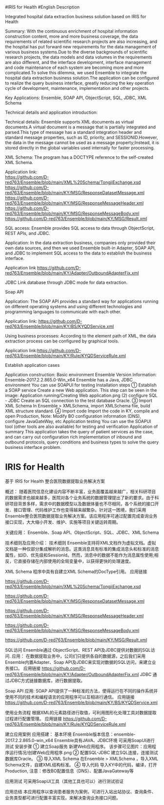 #IRIS for Health
#English Description

Integrated hospital data extraction business solution based on IRIS for Health

Summary:
With the continuous enrichment of hospital information construction content, more and more business coverage, the data requirements of related scientific research projects are also increasing, and the hospital has put forward new requirements for the data management of various business systems.Due to the diverse backgrounds of scientific research projects, the data models and data volumes in the requirements are also different, and the interface development, interface management and code maintenance of each system are becoming more and more complicated.To solve this dilemma, we used Ensemble to integrate the hospital data extraction business solution.The application can be configured to realize the query business interface, greatly reducing the key operation cycle of development, maintenance, implementation and other projects.

Key Applications: Ensemble, SOAP API, ObjectScript, SQL, JDBC, XML Schema

Technical details and application introduction:

Technical details:
Ensemble supports XML documents as virtual documents.A virtual document is a message that is partially integrated and parsed.This type of message has a standard integration header and standard message properties, such as ID, priority, and SESSIONID.However, the data in the message cannot be used as a message property;Instead, it is stored directly in the global variables used internally for faster processing.

XML Schema:
The program has a DOCTYPE reference to the self-created XML Schema.

Application link:  
https://github.com/D-red763/Ensemble/blob/main/XML%20Schema/TongjiExchange.xsd  
https://github.com/D-red763/Ensemble/blob/main/KY/MSG/ResponseDatasetMessage.xml  
https://github.com/D-red763/Ensemble/blob/main/KY/MSG/ResponseMessageHeader.xml  
https://github.com/D-red763/Ensemble/blob/main/KY/MSG/ResponseMessageBody.xml  
https://github.com/D-red763/Ensemble/blob/main/KY/MSG/Result.xml  

SQL access:
Ensemble provides SQL access to data through ObjectScript, REST APIs, and JDBC.

Application:
In the data extraction business, companies only provided their own data sources, and then we used Ensemble built-in Adapter, SOAP API, and JDBC to implement SQL access to the data to establish the business interface.

Application link https://github.com/D-red763/Ensemble/blob/main/KY/Adapter/OutboundAdapterFix.xml

JDBC
Link database through JDBC mode for data extraction.

Soap API

Application:
The SOAP API provides a standard way for applications running on different operating systems and using different technologies and programming languages to communicate with each other.

Application link:
https://github.com/D-red763/Ensemble/blob/main/KY/BS/KYQDService.xml

Using business processes:
According to the element path of XML, the data extraction process can be configured by graphical tools.

Application link:https://github.com/D-red763/Ensemble/blob/main/KY/Rule/KYQDServiceRule.xml

Establish application cases

Application construction:
Basic environment
Ensemble Version Information: Ensemble-2017.2.2.865.0-Win_x64
Ensemble has a Java, JDBC environment
You can use SOAPUI for testing
Installation steps
① Establish a SOAP service
Create a new Web application.
This step can be seen in the image: Application running/Creating Web application.png
(2) configure SQL - JDBC
Create an SQL connection to the test database Oracle.
③ Import XML Schema
In Ensemble > XMLSchema, import XMLSchema file, build XML structure standard.
④ Import code
Import the code in KY, compile and open Production,
Note: Modify BO configuration information (DNS), configure JavaGateWay, etc
Application testing
You can use the SOAPUI tool (other tools are also available) for testing and verification
Application of summary
This application takes the query of patient services as the case, and can carry out configuration rich implementation of inbound and outbound protocols, query conditions and business types to solve the query business interface problem.


# IRIS for Health
基于 IRIS for Health 整合医院数据提取业务解决方案

概述：
随着医院信息化建设内容不断丰富，业务面覆盖越来越广，相关科研项目的数据需求也越来越多，医院对各个业务系统的数据管理提出了新的要求。由于科研项目背景多样，需求中的数据模型以及数据体量也不尽相同，各个系统的接口开发、接口管理、代码维护工作也变得越来越繁杂。针对这一困境，我们采用Ensemble整合医院数据提取业务解决方案。该应用程序可通过配置完成查询业务接口实现，大大缩小开发、维护、实施等项目关键运转周期。

关键应用： Ensemble、Soap API、ObjectScript、SQL、JDBC、XML Schema

技术细则及应用介绍：
技术细则
Ensemble支持将XML文档作为虚拟文档。虚拟文档是一种仅部分集成解析的消息。这类消息具有标准的集成消息头和标准的消息属性，如ID、优先级和SessionId。然而，消息中的数据不能作为消息属性使用;相反，它直接存储在内部使用的全局变量中，以获得更快的处理速度。

XML Schema
程序中具有自建立XML Schema的DocType引用。
应用链接

https://github.com/D-red763/Ensemble/blob/main/XML%20Schema/TongjiExchange.xsd

https://github.com/D-red763/Ensemble/blob/main/KY/MSG/ResponseDatasetMessage.xml

https://github.com/D-red763/Ensemble/blob/main/KY/MSG/ResponseMessageHeader.xml

https://github.com/D-red763/Ensemble/blob/main/KY/MSG/ResponseMessageBody.xml

https://github.com/D-red763/Ensemble/blob/main/KY/MSG/Result.xml


SQL访问
Ensemble通过 ObjectScript、REST API及JDBC提供对数据的SQL访问.
应用：
在数据提取业务中，公司们只提供各自的数据源，之后我们采用Ensemble内置Adapter、Soap API及JDBC来实现对数据的SQL访问，来建立业务接口。
应用链接 https://github.com/D-red763/Ensemble/blob/main/KY/Adapter/OutboundAdapterFix.xml
JDBC
通过JDBC方式链接数据库，进行数据提取。

Soap API
应用:
SOAP API提供了一种标准的方法，使得运行在不同的操作系统并使用不同的技术和编程语言的应用程序可以互相进行通信。
应用链接
https://github.com/D-red763/Ensemble/blob/main/KY/BS/KYQDService.xml

使用业务流程
根据XML的元素路径进行取值，可利用图形化处理工具对数据提取过程进行配置管理。
应用链接
https://github.com/D-red763/Ensemble/blob/main/KY/Rule/KYQDServiceRule.xml


建立应用案例
应用搭建：
基本环境
Ensemble版本信息：ensemble-2017.2.2.865.0-win_x64
Ensemble具有JAVA、JDBC环境
可采用SoapUI进行测试
安装步骤
① 建立Soap服务
新建Web应用程序。
该步骤可见图片：应用程序运行情况/创建Web应用程序.png
② 配置SQL-JDBC
建立SQL连接，连接测试数据库Oracle。
③ 导入XML Schema
在Ensemble > XMLSchema ，导入XML Schema文件，自建XML结构标准。
④ 导入代码
导入KY中的代码，编译，打开Production,
注意：修改BO配置信息（DNS）、配置JavaGateway等

应用测试
可采用SoapUI工具（其他工具也可以）进行测试验证

应用总结
本应用程序以查询患者服务为案例，可进行入站出站协议、查询条件、业务类型都可进行配置丰富实现，来解决查询业务接口问题。
